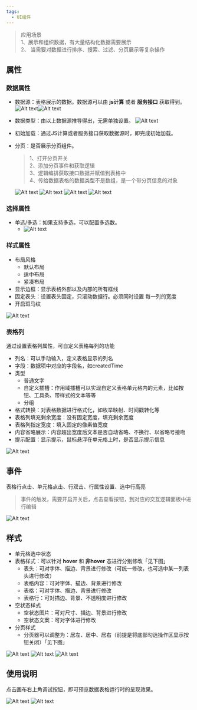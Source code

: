 ```yaml
---
tags:
  - UI组件
---
```



> 应用场景  
> 1、展示和组织数据，有大量结构化数据需要展示  
> 2、 当需要对数据进行排序、搜索、过滤、分页展示等复杂操作  
## 属性
### 数据属性
- 数据源：表格展示的数据。数据源可以由 **js计算** 或者 **服务接口** 获取得到。
![Alt text](img/image.png)![Alt text](img/image-1.png)
- 数据类型：由以上数据源推导得出，无需单独设置。
![Alt text](img/image-2.png)
- 初始加载：通过JS计算或者服务接口获取数据源时，即完成初始加载。
- 分页：是否展示分页组件。
    > 1、打开分页开关  
    > 2、添加分页事件和获取逻辑  
    > 3、逻辑编排获取接口数据并赋值到表格中  
    > 4、传给数据表格的数据类型不是数组，是一个带分页信息的对象  

    ![Alt text](img/image-3.png)
    ![Alt text](img/image-11.png)
    ![Alt text](img/image-4.png)
    ![Alt text](img/image-5.png)
### 选择属性
- 单选/多选：如果支持多选，可以配置多选数。
  - ![Alt text](img/image-6.png)


### 样式属性
- 布局风格
  - 默认布局
  - 适中布局
  - 紧凑布局
- 显示边框：显示表格外部以及内部的所有框线
- 固定表头：设置表头固定，只滚动数据行。必须同时设置 每一列的宽度
- 开启斑马纹

![Alt text](img/image-8.png)


### 表格列
通过设置表格列属性，可自定义表格每列的功能
- 列名：可以手动输入，定义表格显示的列名
- 字段：数据项中对应的字段名，如createdTime
- 类型
  - 普通文字
  - 自定义插槽：作用域插槽可以实现自定义表格单元格内的元素，比如按钮、工具条、带样式的文本等等
  - 分组
- 格式转换：对表格数据进行格式化，如枚举映射、时间戳转化等
- 表格列填充剩余宽度：没有固定宽度，填充剩余宽度
- 表格列指定宽度：填入固定的像素值宽度
- 内容省略展示：内容超出宽度后文本是否自动省略、不换行、以省略号接吻
- 提示配置：显示提示，鼠标悬浮在单元格上时，是否显示提示信息

![Alt text](img/image-14.png)


## 事件
表格行点击、单元格点击、行双击、行属性设置、选中行高亮
> 事件的触发，需要开启开关后，点击查看按钮，到对应的交互逻辑面板中进行编辑

![Alt text](img/image-10.png)

## 样式
- 单元格选中状态
- 表格样式：可以针对 **hover** 和 **非hover** 态进行分别修改「见下图」
  - 表头：可对字体、描边、背景进行修改（可统一修改，也可选中某一列表头进行修改）
  - 表格内容：可对字体、描边、背景进行修改
  - 表格：可对字体、描边、背景进行修改
  - 表格行：可对描边、背景、不透明度进行修改
- 空状态样式
  - 空状态图片：可对尺寸、描边、背景进行修改
  - 空状态文案：可对字体进行修改
- 分页样式
  - 分页器可以调整为：居左、居中、居右（前提是将底部勾选操作区显示按钮关闭）「见下图」

![Alt text](img/image-9.png)
![Alt text](img/image-16.png)
![Alt text](img/image-15.png)

<!-- ## 示例
### 需求场景

### 功能要求

### 操作步骤 -->

## 使用说明
点击画布右上角调试按钮，即可预览数据表格运行时的呈现效果。

![Alt text](img/image-13.png)
![Alt text](img/image-12.png)